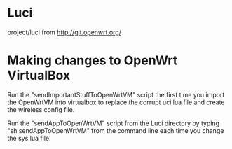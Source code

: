 Luci
====

project/luci from http://git.openwrt.org/

Making changes to OpenWrt VirtualBox
====

Run the "sendImportantStuffToOpenWrtVM" script the first time you import the OpenWrtVM into virtualbox to replace the corrupt uci.lua file and create the wireless config file.

Run the "sendAppToOpenWrtVM" script from the Luci directory by typing "sh sendAppToOpenWrtVM" from the command line each time you change the sys.lua file.
